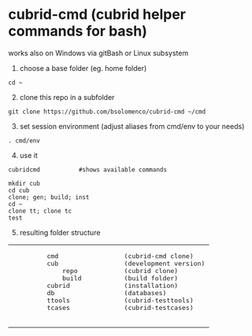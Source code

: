 # cubrid-cmd (cubrid helper commands for bash)
works also on Windows via gitBash or Linux subsystem

1. choose a base folder (eg. home folder)
```
cd ~
```
2. clone this repo in a subfolder
```
git clone https://github.com/bsolomenco/cubrid-cmd ~/cmd
```
3. set session environment (adjust aliases from cmd/env to your needs)
```
. cmd/env
```
4. use it
```
cubridcmd           #shows available commands

mkdir cub
cd cub
clone; gen; build; inst
cd ~
clone tt; clone tc
test
```

5. resulting folder structure

<table>
  <tr>
     <td>
       <pre>
         cmd
         cub
             repo
             build
         cubrid
         db
         ttools
         tcases
       </pre>
     </td>
     <td>
       <pre>
         (cubrid-cmd clone)
         (development version)
         (cubrid clone)
         (build folder)
         (installation)
         (databases)
         (cubrid-testtools)
         (cubrid-testcases)
       </pre>
     </td>
  </tr>
</table>
